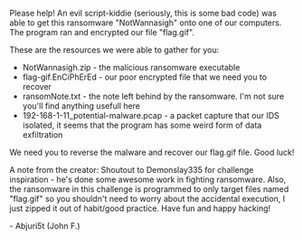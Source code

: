 Please help! An evil script-kiddie (seriously, this is some bad code) was able to get this ransomware "NotWannasigh" onto one of our computers. The program ran and encrypted our file "flag.gif".

These are the resources we were able to gather for you:
 * NotWannasigh.zip - the malicious ransomware executable
 * flag-gif.EnCiPhErEd - our poor encrypted file that we need you to recover
 * ransomNote.txt - the note left behind by the ransomware. I'm not sure you'll find anything usefull here
 * 192-168-1-11\_potential-malware.pcap - a packet capture that our IDS isolated, it seems that the program has some weird form of data exfiltration

We need you to reverse the malware and recover our flag.gif file. Good luck!


A note from the creator: Shoutout to Demonslay335 for challenge inspiration - he's done some awesome work in fighting ransomware. Also, the ransomware in this challenge is programmed to only target files named "flag.gif" so you shouldn't need to worry about the accidental execution, I just zipped it out of habit/good practice. Have fun and happy hacking!

 \- Abjuri5t (John F.)
